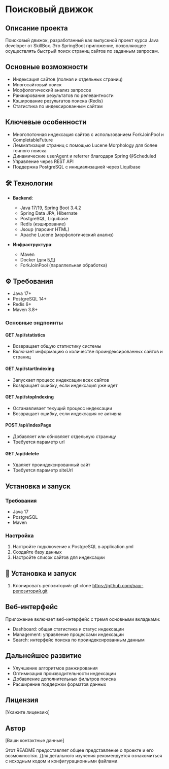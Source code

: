 # Поисковый движок

## Описание проекта
Поисковый движок, разработанный как выпускной проект курса Java developer от SkillBox. Это SpringBoot приложение, позволяющее осуществлять быстрый поиск страниц сайтов по заданным запросам.

## Основные возможности
- Индексация сайтов (полная и отдельных страниц)
- Многосайтовый поиск
- Морфологический анализ запросов
- Ранжирование результатов по релевантности
- Кэширование результатов поиска (Redis)
- Статистика по индексированным сайтам

## Ключевые особенности
- Многопоточная индексация сайтов с использованием ForkJoinPool и CompletableFuture
- Лемматизация страниц с помощью Lucene Morphology для более точного поиска
- Динамические userAgent и referrer благодаря Spring @Scheduled
- Управление через REST API
- Поддержка PostgreSQL с инициализацией через Liquibase

## 🛠 Технологии
- **Backend**: 
  - Java 17/19, Spring Boot 3.4.2
  - Spring Data JPA, Hibernate
  - PostgreSQL, Liquibase
  - Redis (кэширование)
  - Jsoup (парсинг HTML)
  - Apache Lucene (морфологический анализ)

- **Инфраструктура**:
  - Maven
  - Docker (для БД)
  - ForkJoinPool (параллельная обработка)
 
 ## ⚙️ Требования
- Java 17+
- PostgreSQL 14+
- Redis 6+
- Maven 3.8+

### Основные эндпоинты

#### GET /api/statistics
- Возвращает общую статистику системы
- Включает информацию о количестве проиндексированных сайтов и страниц

#### GET /api/startIndexing
- Запускает процесс индексации всех сайтов
- Возвращает ошибку, если индексация уже идет

#### GET /api/stopIndexing
- Останавливает текущий процесс индексации
- Возвращает ошибку, если индексация не активна

#### POST /api/indexPage
- Добавляет или обновляет отдельную страницу
- Требуется параметр url

#### GET /api/delete
- Удаляет проиндексированный сайт
- Требуется параметр siteUrl

## Установка и запуск

### Требования
- Java 17
- PostgreSQL
- Maven

### Настройка
1. Настройте подключение к PostgreSQL в application.yml
2. Создайте базу данных
3. Настройте список сайтов для индексации

## 🚀 Установка и запуск

1. Клонировать репозиторий:
git clone https://github.com/ваш-репозиторий.git

## Веб-интерфейс
Приложение включает веб-интерфейс с тремя основными вкладками:

- Dashboard: общая статистика и статус индексации
- Management: управление процессами индексации
- Search: интерфейс поиска по проиндексированным данным

## Дальнейшее развитие
- Улучшение алгоритмов ранжирования
- Оптимизация производительности индексации
- Добавление дополнительных фильтров поиска
- Расширение поддержки форматов данных

## Лицензия
[Укажите лицензию]

## Автор
[Ваши контактные данные]

Этот README предоставляет общее представление о проекте и его возможностях. Для детального изучения рекомендуется ознакомиться с исходным кодом и конфигурационными файлами.
